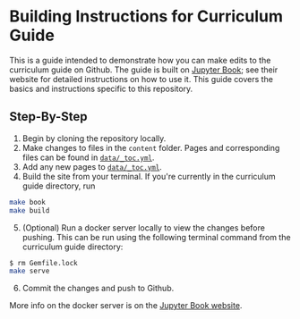 # Building Instructions for Curriculum Guide

This is a guide intended to demonstrate how you can make edits to the curriculum guide on Github. The guide is built on [Jupyter Book](https://jupyter.org/jupyter-book/intro.html); see their website for detailed instructions on how to use it. This guide covers the basics and instructions specific to this repository.

## Step-By-Step

1. Begin by cloning the repository locally.
2. Make changes to files in the `content` folder. Pages and corresponding files can be found in [`data/_toc.yml`](data/_toc.yml). 
3. Add any new pages to [`data/_toc.yml`](data/_toc.yml).
4. Build the site from your terminal. If you're currently in the curriculum guide directory, run

```bash
make book
make build
```

5. \(Optional\) Run a docker server locally to view the changes before pushing. This can be run using the following terminal command from the curriculum guide directory:

```bash
$ rm Gemfile.lock
make serve
```

6. Commit the changes and push to Github.

More info on the docker server is on the [Jupyter Book website](https://jupyter.org/jupyter-book/guide/03_build.html#building-your-site-locally-with-containers-docker).
